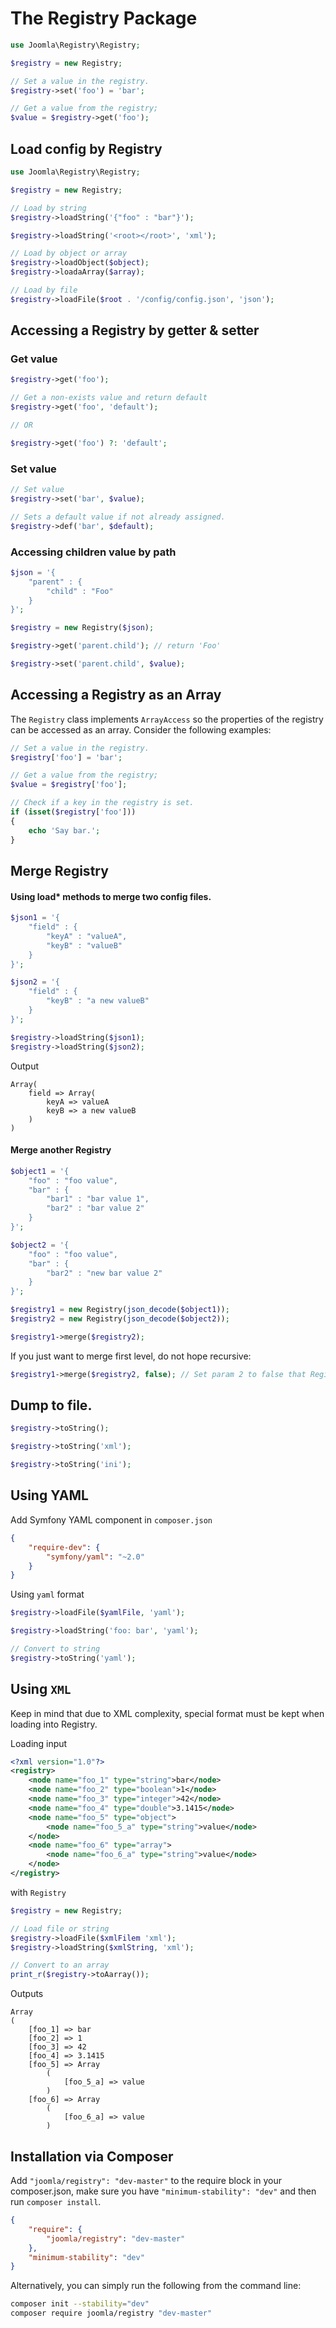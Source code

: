 # The Registry Package

``` php
use Joomla\Registry\Registry;

$registry = new Registry;

// Set a value in the registry.
$registry->set('foo') = 'bar';

// Get a value from the registry;
$value = $registry->get('foo');

```

## Load config by Registry

``` php
use Joomla\Registry\Registry;

$registry = new Registry;

// Load by string
$registry->loadString('{"foo" : "bar"}');

$registry->loadString('<root></root>', 'xml');

// Load by object or array
$registry->loadObject($object);
$registry->loadaArray($array);

// Load by file
$registry->loadFile($root . '/config/config.json', 'json');
```

## Accessing a Registry by getter & setter

### Get value

``` php
$registry->get('foo');

// Get a non-exists value and return default
$registry->get('foo', 'default');

// OR

$registry->get('foo') ?: 'default';
```

### Set value

``` php
// Set value
$registry->set('bar', $value);

// Sets a default value if not already assigned.
$registry->def('bar', $default);
```

### Accessing children value by path

``` php
$json = '{
	"parent" : {
		"child" : "Foo"
	}
}';

$registry = new Registry($json);

$registry->get('parent.child'); // return 'Foo'

$registry->set('parent.child', $value);
```

## Accessing a Registry as an Array

The `Registry` class implements `ArrayAccess` so the properties of the registry can be accessed as an array. Consider the following examples:

``` php
// Set a value in the registry.
$registry['foo'] = 'bar';

// Get a value from the registry;
$value = $registry['foo'];

// Check if a key in the registry is set.
if (isset($registry['foo']))
{
	echo 'Say bar.';
}
```

## Merge Registry

#### Using load* methods to merge two config files.

``` php
$json1 = '{
    "field" : {
        "keyA" : "valueA",
        "keyB" : "valueB"
    }
}';

$json2 = '{
    "field" : {
        "keyB" : "a new valueB"
    }
}';

$registry->loadString($json1);
$registry->loadString($json2);
```

Output

```
Array(
    field => Array(
        keyA => valueA
        keyB => a new valueB
    )
)
```

#### Merge another Registry

``` php
$object1 = '{
	"foo" : "foo value",
	"bar" : {
		"bar1" : "bar value 1",
		"bar2" : "bar value 2"
	}
}';

$object2 = '{
	"foo" : "foo value",
	"bar" : {
		"bar2" : "new bar value 2"
	}
}';

$registry1 = new Registry(json_decode($object1));
$registry2 = new Registry(json_decode($object2));

$registry1->merge($registry2);
```

If you just want to merge first level, do not hope recursive:

``` php
$registry1->merge($registry2, false); // Set param 2 to false that Registry will only merge first level
```

## Dump to file.

``` php
$registry->toString();

$registry->toString('xml');

$registry->toString('ini');
```

## Using YAML

Add Symfony YAML component in `composer.json`

``` json
{
	"require-dev": {
		"symfony/yaml": "~2.0"
	}
}
```

Using `yaml` format

``` php
$registry->loadFile($yamlFile, 'yaml');

$registry->loadString('foo: bar', 'yaml');

// Convert to string
$registry->toString('yaml');
```

## Using `XML`

Keep in mind that due to XML complexity, special format must be kept when loading into Registry.

Loading input

``` xml
<?xml version="1.0"?>
<registry>
	<node name="foo_1" type="string">bar</node>
	<node name="foo_2" type="boolean">1</node>
	<node name="foo_3" type="integer">42</node>
	<node name="foo_4" type="double">3.1415</node>
	<node name="foo_5" type="object">
		<node name="foo_5_a" type="string">value</node>
	</node>
	<node name="foo_6" type="array">
		<node name="foo_6_a" type="string">value</node>
	</node>
</registry>
```

with `Registry`

``` php
$registry = new Registry;

// Load file or string
$registry->loadFile($xmlFilem 'xml');
$registry->loadString($xmlString, 'xml');

// Convert to an array 
print_r($registry->toAarray());
```

Outputs

```
Array
(
	[foo_1] => bar
	[foo_2] => 1
	[foo_3] => 42
	[foo_4] => 3.1415
	[foo_5] => Array
		(
			[foo_5_a] => value
		)
	[foo_6] => Array
		(
			[foo_6_a] => value
		)
```

## Installation via Composer

Add `"joomla/registry": "dev-master"` to the require block in your composer.json, make sure you have `"minimum-stability": "dev"` and then run `composer install`.

```json
{
	"require": {
		"joomla/registry": "dev-master"
	},
	"minimum-stability": "dev"
}
```

Alternatively, you can simply run the following from the command line:

```sh
composer init --stability="dev"
composer require joomla/registry "dev-master"
```
